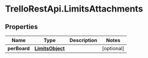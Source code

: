 # TrelloRestApi.LimitsAttachments

## Properties

Name | Type | Description | Notes
------------ | ------------- | ------------- | -------------
**perBoard** | [**LimitsObject**](.md) |  | [optional] 


